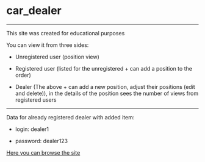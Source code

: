 # car_dealer
___
This site was created for educational purposes

You can view it from three sides:

* Unregistered user (position view)

* Registered user (listed for the unregistered + can add a position to the order)

* Dealer (The above + can add a new position, adjust their positions (edit and delete)), in the details of the position sees the number of views from registered users
___
Data for already registered dealer with added item:

- login: dealer1

- password: dealer123

[Here you can browse the site](https://lit-beyond-50746.herokuapp.com/)
